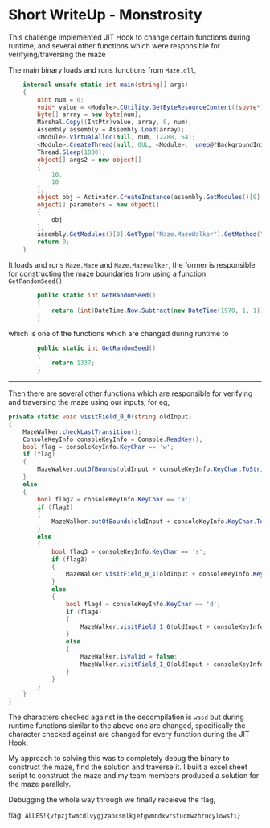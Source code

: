 # Short WriteUp - Monstrosity

This challenge implemented JIT Hook to change certain functions during runtime, and several other functions which were responsible for verifying/traversing the maze

The main binary loads and runs functions from `Maze.dll`,
```c#
	internal unsafe static int main(string[] args)
	{
		uint num = 0;
		void* value = <Module>.CUtility.GetByteResourceContent((sbyte*)(&<Module>.??_C@_06JECEJHIJ@loader@), &num);
		byte[] array = new byte[num];
		Marshal.Copy((IntPtr)value, array, 0, num);
		Assembly assembly = Assembly.Load(array);
		<Module>.VirtualAlloc(null, num, 12288, 64);
		<Module>.CreateThread(null, 0UL, <Module>.__unep@?BackgroundInitialize@@$$FYAKPEAX@Z, null, 0, null);
		Thread.Sleep(1000);
		object[] args2 = new object[]
		{
			10,
			10
		};
		object obj = Activator.CreateInstance(assembly.GetModules()[0].GetType("Maze.Maze"), args2);
		object[] parameters = new object[]
		{
			obj
		};
		assembly.GetModules()[0].GetType("Maze.MazeWalker").GetMethod("startWalking").Invoke(null, parameters);
		return 0;
	}
```

It loads and runs `Maze.Maze` and `Maze.Mazewalker`, the former is responsible for constructing the maze boundaries from using a function `GetRandomSeed()`
```c#
		public static int GetRandomSeed()
		{
			return (int)DateTime.Now.Subtract(new DateTime(1970, 1, 1)).TotalSeconds;
		}
```
which is one of the functions which are changed during runtime to
```c#
		public static int GetRandomSeed()
		{
			return 1337;
		}
```

---

Then there are several other functions which are responsible for verifying and traversing the maze using our inputs, for eg,
```c#
private static void visitField_0_0(string oldInput)
{
	MazeWalker.checkLastTransition();
	ConsoleKeyInfo consoleKeyInfo = Console.ReadKey();
	bool flag = consoleKeyInfo.KeyChar == 'w';
	if (flag)
	{
		MazeWalker.outOfBounds(oldInput + consoleKeyInfo.KeyChar.ToString());
	}
	else
	{
		bool flag2 = consoleKeyInfo.KeyChar == 'a';
		if (flag2)
		{
			MazeWalker.outOfBounds(oldInput + consoleKeyInfo.KeyChar.ToString());
		}
		else
		{
			bool flag3 = consoleKeyInfo.KeyChar == 's';
			if (flag3)
			{
				MazeWalker.visitField_0_1(oldInput + consoleKeyInfo.KeyChar.ToString());
			}
			else
			{
				bool flag4 = consoleKeyInfo.KeyChar == 'd';
				if (flag4)
				{
					MazeWalker.visitField_1_0(oldInput + consoleKeyInfo.KeyChar.ToString());
				}
				else
				{
					MazeWalker.isValid = false;
					MazeWalker.visitField_1_0(oldInput + consoleKeyInfo.KeyChar.ToString());
				}
			}
		}
	}
}

```
The characters checked against in the decompilation is `wasd` but during runtime functions similar to the above one are changed, specifically the character checked
against are changed for every function during the JIT Hook.

My approach to solving this was to completely debug the binary to construct the maze, find the solution and traverse it. I built a excel sheet script to construct the maze
and my team members produced a solution for the maze parallely. 

Debugging the whole way through we finally receieve the flag, 

flag: `ALLES!{vfpzjtwmcdlvygjzabcsmlkjefgwmndxwrstucmwzhrucylowsfi}`
